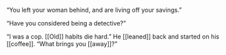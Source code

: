 “You left your woman behind, and are living off your savings.”

“Have you considered being a detective?”

“I was a cop. [[Old]] habits die hard.” He [[leaned]] back and started on his [[coffee]]. “What brings you [[away]]?”